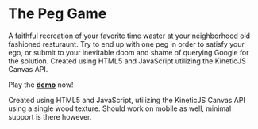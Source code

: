 # The Peg Game

A faithful recreation of your favorite time waster at your neighborhood old
fashioned resturaunt. Try to end up with one peg in order to satisfy your ego,
or submit to your inevitable doom and shame of querying Google for the solution.
Created using HTML5 and JavaScript utilizing the KineticJS Canvas API.

Play the [**demo**][1] now!

Created using HTML5 and JavaScript, utilizing the KineticJS Canvas API using a
single wood texture. Should work on mobile as well, minimal support is there
however.

[1]: http://coryg89.github.com/PegGame